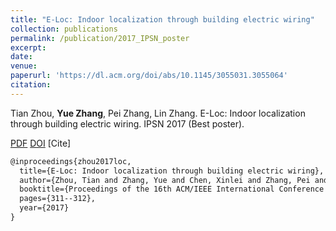 ```yaml
---
title: "E-Loc: Indoor localization through building electric wiring"
collection: publications
permalink: /publication/2017_IPSN_poster
excerpt: 
date: 
venue: 
paperurl: 'https://dl.acm.org/doi/abs/10.1145/3055031.3055064'
citation: 
---
```

Tian Zhou, **Yue Zhang**, Pei Zhang, Lin Zhang. E-Loc: Indoor localization through building electric wiring. IPSN 2017 (Best poster).

[PDF](http://yzthu.github.io/files/2017_ipsn_poster.pdf) [DOI](diolink)
[Cite]
```markdown
@inproceedings{zhou2017loc,
  title={E-Loc: Indoor localization through building electric wiring},
  author={Zhou, Tian and Zhang, Yue and Chen, Xinlei and Zhang, Pei and Zhang, Lin},
  booktitle={Proceedings of the 16th ACM/IEEE International Conference on Information Processing in Sensor Networks},
  pages={311--312},
  year={2017}
}
```
